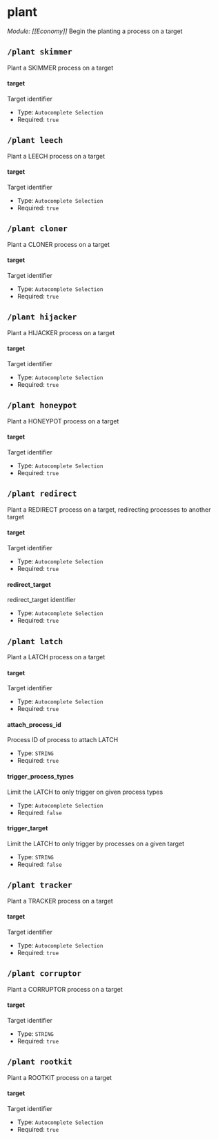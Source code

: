 # plant
*Module: [[Economy]]*
Begin the planting a process on a target
## `/plant skimmer`
Plant a SKIMMER process on a target
#### target
Target identifier
- Type: `Autocomplete Selection`
- Required: `true`
## `/plant leech`
Plant a LEECH process on a target
#### target
Target identifier
- Type: `Autocomplete Selection`
- Required: `true`
## `/plant cloner`
Plant a CLONER process on a target
#### target
Target identifier
- Type: `Autocomplete Selection`
- Required: `true`
## `/plant hijacker`
Plant a HIJACKER process on a target
#### target
Target identifier
- Type: `Autocomplete Selection`
- Required: `true`
## `/plant honeypot`
Plant a HONEYPOT process on a target
#### target
Target identifier
- Type: `Autocomplete Selection`
- Required: `true`
## `/plant redirect`
Plant a REDIRECT process on a target, redirecting processes to another target
#### target
Target identifier
- Type: `Autocomplete Selection`
- Required: `true`
#### redirect_target
redirect_target identifier
- Type: `Autocomplete Selection`
- Required: `true`
## `/plant latch`
Plant a LATCH process on a target
#### target
Target identifier
- Type: `Autocomplete Selection`
- Required: `true`
#### attach_process_id
Process ID of process to attach LATCH
- Type: `STRING`
- Required: `true`
#### trigger_process_types
Limit the LATCH to only trigger on given process types
- Type: `Autocomplete Selection`
- Required: `false`
#### trigger_target
Limit the LATCH to only trigger by processes on a given target
- Type: `STRING`
- Required: `false`
## `/plant tracker`
Plant a TRACKER process on a target
#### target
Target identifier
- Type: `Autocomplete Selection`
- Required: `true`
## `/plant corruptor`
Plant a CORRUPTOR process on a target
#### target
Target identifier
- Type: `STRING`
- Required: `true`
## `/plant rootkit`
Plant a ROOTKIT process on a target
#### target
Target identifier
- Type: `Autocomplete Selection`
- Required: `true`